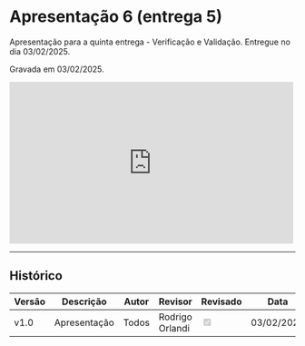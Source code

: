 # Apresentação 6 (entrega 5)

Apresentação para a quinta entrega - Verificação e Validação. Entregue no dia 03/02/2025.

Gravada em 03/02/2025.

<iframe width="500" height="285" src="https://www.youtube.com/embed/FMg76B3ucSI" title="[2024-2] Requisitos - Grupo 2 - Apresentação 6" frameborder="0" allow="accelerometer; autoplay; clipboard-write; encrypted-media; gyroscope; picture-in-picture; web-share" referrerpolicy="strict-origin-when-cross-origin" allowfullscreen></iframe>

---

## Histórico

| Versão | Descrição                  | Autor     | Revisor | Revisado | Data       |
|--------|----------------------------|-----------|---------|----------|------------|
| v1.0   | Apresentação               | Todos     | Rodrigo Orlandi   | <input type="checkbox" onclick="return false;" disabled checked/>     | 03/02/2025 |
